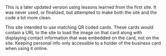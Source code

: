 This is a later updated version using lessons learned from the first site. It was never used, or finalized, but attempted
to make both the site and the code a bit more clean.

This site intended to use matching QR coded cards. These cards would contain a URL to the site to load the image on that card
along with displaying contact information that was embedded on the card, not on the site. Keeping personal info only accessible to
a holder of the business card when using it online.
